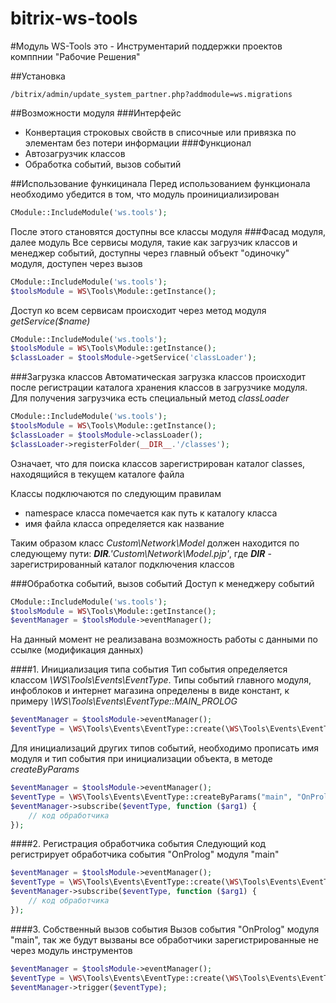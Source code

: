 bitrix-ws-tools
====================

#Модуль WS-Tools это - Инструментарий поддержки проектов комппнии "Рабочие Решения"

##Установка
```
/bitrix/admin/update_system_partner.php?addmodule=ws.migrations
```

##Возможности модуля
###Интерфейс
* Конвертация строковых свойств в списочные или привязка по элементам без потери информации
###Функционал
* Автозагрузчик классов
* Обработка событий, вызов событий

##Использование функицинала
Перед использованием функционала необходимо убедится в том, что модуль проинициализирован
```php
CModule::IncludeModule('ws.tools');
```

После этого становятся доступны все классы модуля
###Фасад модуля, далее модуль
Все сервисы модуля, такие как загрузчик классов и менеджер событий, доступны через главный объект "одиночку" модуля, доступен через вызов
```php
CModule::IncludeModule('ws.tools');
$toolsModule = WS\Tools\Module::getInstance();
```

Доступ ко всем сервисам происходит через метод модуля *getService($name)*
```php
CModule::IncludeModule('ws.tools');
$toolsModule = WS\Tools\Module::getInstance();
$classLoader = $toolsModule->getService('classLoader');
```

###Загрузка классов
Автоматическая загрузка классов происходит после регистрации каталога хранения классов в загрузчике модуля. Для получения загрузчика есть специальный метод *classLoader*
```php
CModule::IncludeModule('ws.tools');
$toolsModule = WS\Tools\Module::getInstance();
$classLoader = $toolsModule->classLoader();
$classLoader->registerFolder(__DIR__.'/classes');
```
Означает, что для поиска классов зарегистрирован каталог classes, находящийся в текущем каталоге файла

Классы подключаются по следующим правилам
* namespace класса помечается как путь к каталогу класса
* имя файла класса определяется как название

Таким образом класс *Custom\Network\Model* должен находится по следующему пути: *__DIR__.'Custom\Network\Model.pjp'*, где *__DIR__* - зарегистрированный каталог подключения классов

###Обработка событий, вызов событий
Доступ к менеджеру событий
```php
CModule::IncludeModule('ws.tools');
$toolsModule = WS\Tools\Module::getInstance();
$eventManager = $toolsModule->eventManager();
```
На данный момент не реализавана возможность работы с данными по ссылке (модификация данных) 

####1. Инициализация типа события
Тип события определяется классом *\WS\Tools\Events\EventType*.
Типы событий главного модуля, инфоблоков и интернет магазина определены в виде констант, к примеру *\WS\Tools\Events\EventType::MAIN_PROLOG*  
```php
$eventManager = $toolsModule->eventManager();
$eventType = \WS\Tools\Events\EventType::create(\WS\Tools\Events\EventType::MAIN_PROLOG);
```

Для инициализаций других типов событий, необходимо прописать имя модуля и тип события при инициализации объекта, в методе *createByParams*  
```php
$eventManager = $toolsModule->eventManager();
$eventType = \WS\Tools\Events\EventType::createByParams("main", "OnPrologBefore");
$eventManager->subscribe($eventType, function ($arg1) {
    // код обработчика
});
```

####2. Регистрация обработчика события
Следующий код регистрирует обработчика события "OnProlog" модуля "main"
```php
$eventManager = $toolsModule->eventManager();
$eventType = \WS\Tools\Events\EventType::create(\WS\Tools\Events\EventType::MAIN_PROLOG);
$eventManager->subscribe($eventType, function ($arg1) {
    // код обработчика
});
```

####3. Собственный вызов события
Вызов события "OnProlog" модуля "main", так же будут вызваны все обработчики зарегистрированные не через модуль инструментов
```php
$eventManager = $toolsModule->eventManager();
$eventType = \WS\Tools\Events\EventType::create(\WS\Tools\Events\EventType::MAIN_PROLOG);
$eventManager->trigger($eventType);
```
